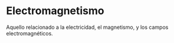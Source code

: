 # Electromagnetismo

Aquello relacionado a la electricidad, el magnetismo, y los campos electromagnéticos.
